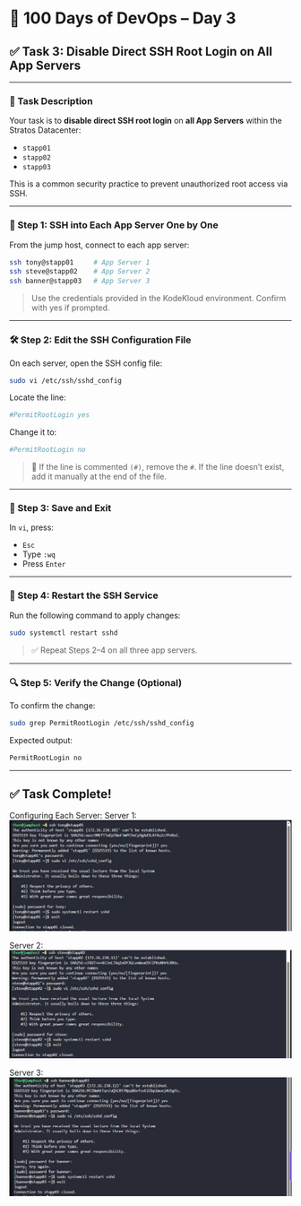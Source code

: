 # 🧪 100 Days of DevOps – Day 3  
## ✅ Task 3: Disable Direct SSH Root Login on All App Servers

---

### 📝 Task Description

Your task is to **disable direct SSH root login** on **all App Servers** within the Stratos Datacenter:
- `stapp01`
- `stapp02`
- `stapp03`

This is a common security practice to prevent unauthorized root access via SSH.

---

### 🔁 Step 1: SSH into Each App Server One by One

From the jump host, connect to each app server:

```bash
ssh tony@stapp01     # App Server 1
ssh steve@stapp02    # App Server 2
ssh banner@stapp03   # App Server 3
```

> Use the credentials provided in the KodeKloud environment. Confirm with yes if prompted.

---

### 🛠️ Step 2: Edit the SSH Configuration File
On each server, open the SSH config file:

```bash
sudo vi /etc/ssh/sshd_config
```

Locate the line:

```bash
#PermitRootLogin yes
```

Change it to:

```bash
#PermitRootLogin no
```

> 📝 If the line is commented `(#)`, remove the `#`.
> If the line doesn’t exist, add it manually at the end of the file.

---

### 💾 Step 3: Save and Exit
In `vi`, press:
- `Esc`
- Type `:wq`
- Press `Enter`

---

### 🔄 Step 4: Restart the SSH Service
Run the following command to apply changes:

```bash
sudo systemctl restart sshd
```

> ✅ Repeat Steps 2–4 on all three app servers.

---

### 🔍 Step 5: Verify the Change (Optional)
To confirm the change:

```bash
sudo grep PermitRootLogin /etc/ssh/sshd_config
```

Expected output:

```bash
PermitRootLogin no
```
---

## ✅ Task Complete!

Configuring Each Server:
Server 1:
![Server 1](images/Day3.1.JPG)

Server 2:
![Server 2](images/Day3.2.JPG)

Server 3:
![Server 3](images/Day3.3.JPG)
